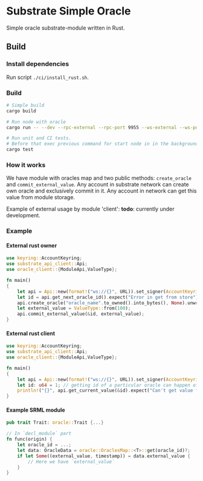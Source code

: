 # Substrate Simple Oracle

Simple oracle substrate-module written in Rust.

## Build

### Install dependencies

Run script `./ci/install_rust.sh`.

### Build

```bash
# Simple build
cargo build

# Run node with oracle
cargo run -- --dev --rpc-external --rpc-port 9955 --ws-external --ws-port 9944 -d ./tmp

# Run unit and CI tests. 
# Before that exec previous command for start node in in the background (**todo**: fix this temporary solution)
cargo test 

```

### How it works

We have module with oracles map and two public methods: `create_oracle` and `commit_external_value`. Any account in substrate network can create own oracle and exclusively commit in it. Any account in network can get this value from module storage. 

Example of external usage by module 'client': **todo**: currently under development.

### Example 

#### External rust owner

```rust
use keyring::AccountKeyring;
use substrate_api_client::Api;
use oracle_client::{ModuleApi,ValueType};

fn main()
{
    let api = Api::new(format!("ws://{}", URL)).set_signer(AccountKeyring::Alice);
    let id = api.get_next_oracle_id().expect("Error in get from store");
    api.create_oracle("oracle_name".to_owned().into_bytes(), None).unwrap("Error in create oracle");
    let external_value = ValueType::from(100);
    api.commit_external_value(&id, external_value);
}
```

#### External rust client

```rust
use keyring::AccountKeyring;
use substrate_api_client::Api;
use oracle_client::{ModuleApi,ValueType};

fn main()
{
    let api = Api::new(format!("ws://{}", URL)).set_signer(AccountKeyring::Bob);
    let id: u64 = 1; // getting id of a particular oracle can happen off-chain
    println!("{}", api.get_current_value(&id).expect("Can't get value from store"));
}
```

#### Example SRML module
```rust
pub trait Trait: oracle::Trait {...}

// In `decl_module` part
fn func(origin) {
    let oracle_id = ...;
    let data: OracleData = oracle::OraclesMap::<T>::get(oracle_id)?;
    if let Some((external_value, timestamp)) = data.external_value {
        // Here we have `external_value`
    }
}

```
